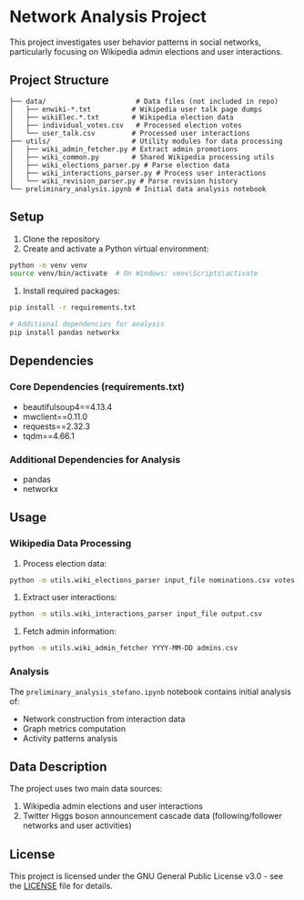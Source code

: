 # Network Analysis Project

This project investigates user behavior patterns in social networks, particularly focusing on Wikipedia admin elections and user interactions.

## Project Structure

```text
├── data/                      # Data files (not included in repo)
│   ├── enwiki-*.txt          # Wikipedia user talk page dumps
│   ├── wikiElec.*.txt        # Wikipedia election data
│   ├── individual_votes.csv   # Processed election votes
│   └── user_talk.csv         # Processed user interactions
├── utils/                    # Utility modules for data processing
│   ├── wiki_admin_fetcher.py # Extract admin promotions
│   ├── wiki_common.py        # Shared Wikipedia processing utils
│   ├── wiki_elections_parser.py # Parse election data
│   ├── wiki_interactions_parser.py # Process user interactions
│   └── wiki_revision_parser.py # Parse revision history
└── preliminary_analysis.ipynb # Initial data analysis notebook
```

## Setup

1. Clone the repository
1. Create and activate a Python virtual environment:

```bash
python -m venv venv
source venv/bin/activate  # On Windows: venv\Scripts\activate
```

1. Install required packages:

```bash
pip install -r requirements.txt

# Additional dependencies for analysis
pip install pandas networkx
```

## Dependencies

### Core Dependencies (requirements.txt)

- beautifulsoup4==4.13.4
- mwclient==0.11.0
- requests==2.32.3
- tqdm==4.66.1

### Additional Dependencies for Analysis

- pandas
- networkx

## Usage

### Wikipedia Data Processing

1. Process election data:

```bash
python -m utils.wiki_elections_parser input_file nominations.csv votes.csv
```

1. Extract user interactions:

```bash
python -m utils.wiki_interactions_parser input_file output.csv
```

1. Fetch admin information:

```bash
python -m utils.wiki_admin_fetcher YYYY-MM-DD admins.csv
```

### Analysis

The `preliminary_analysis_stefano.ipynb` notebook contains initial analysis of:

- Network construction from interaction data
- Graph metrics computation
- Activity patterns analysis

## Data Description

The project uses two main data sources:

1. Wikipedia admin elections and user interactions
2. Twitter Higgs boson announcement cascade data (following/follower networks and user activities)

## License

This project is licensed under the GNU General Public License v3.0 - see the [LICENSE](LICENSE) file for details.
